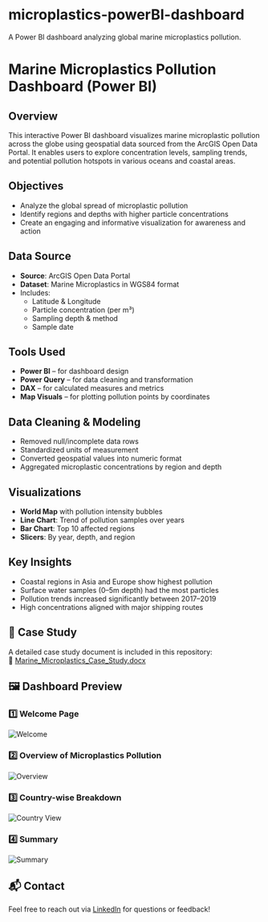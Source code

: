 # microplastics-powerBI-dashboard
 A Power BI dashboard analyzing global marine microplastics pollution.
#  Marine Microplastics Pollution Dashboard (Power BI)

##  Overview
This interactive Power BI dashboard visualizes marine microplastic pollution across the globe using geospatial data sourced from the ArcGIS Open Data Portal. It enables users to explore concentration levels, sampling trends, and potential pollution hotspots in various oceans and coastal areas.

##  Objectives
- Analyze the global spread of microplastic pollution
- Identify regions and depths with higher particle concentrations
- Create an engaging and informative visualization for awareness and action

##  Data Source
- **Source**: ArcGIS Open Data Portal  
- **Dataset**: Marine Microplastics in WGS84 format  
- Includes:  
  - Latitude & Longitude  
  - Particle concentration (per m³)  
  - Sampling depth & method  
  - Sample date  

##  Tools Used
- **Power BI** – for dashboard design
- **Power Query** – for data cleaning and transformation
- **DAX** – for calculated measures and metrics
- **Map Visuals** – for plotting pollution points by coordinates

##  Data Cleaning & Modeling
- Removed null/incomplete data rows
- Standardized units of measurement
- Converted geospatial values into numeric format
- Aggregated microplastic concentrations by region and depth

##  Visualizations
-  **World Map** with pollution intensity bubbles
-  **Line Chart**: Trend of pollution samples over years
-  **Bar Chart**: Top 10 affected regions
-  **Slicers**: By year, depth, and region

## Key Insights
- Coastal regions in Asia and Europe show highest pollution
- Surface water samples (0–5m depth) had the most particles
- Pollution trends increased significantly between 2017–2019
- High concentrations aligned with major shipping routes

## 📄 Case Study
A detailed case study document is included in this repository:  
📄 [Marine_Microplastics_Case_Study.docx](Marine_Microplastics_Case_Study.docx)

## 🖼 Dashboard Preview

### 1️⃣ Welcome Page
![Welcome](microplasticDashboard/welcome.png)

### 2️⃣ Overview of Microplastics Pollution
![Overview](microplasticDashboard/overview.png)

### 3️⃣ Country-wise Breakdown
![Country View](microplasticDashboard/country-view.png)

### 4️⃣ Summary 
![Summary](microplasticDashboard/summary.png)
## 📬 Contact
Feel free to reach out via [LinkedIn](https://www.linkedin.com/in/yourusername) for questions or feedback!

